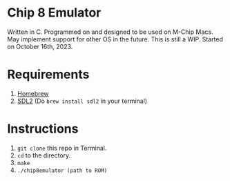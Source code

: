 # Chip 8 Emulator
 
Written in C. Programmed on and designed to be used on M-Chip Macs. May implement support for other OS in the future.
This is still a WIP. Started on October 16th, 2023.

# Requirements

1. [Homebrew](https://www.brew.sh/)
2. [SDL2](https://www.libsdl.org/) (Do `brew install sdl2` in your terminal)

# Instructions
1.  `git clone` this repo in Terminal.
2.  `cd` to the directory.
3.  `make`
4.  `./chip8emulator (path to ROM)`
